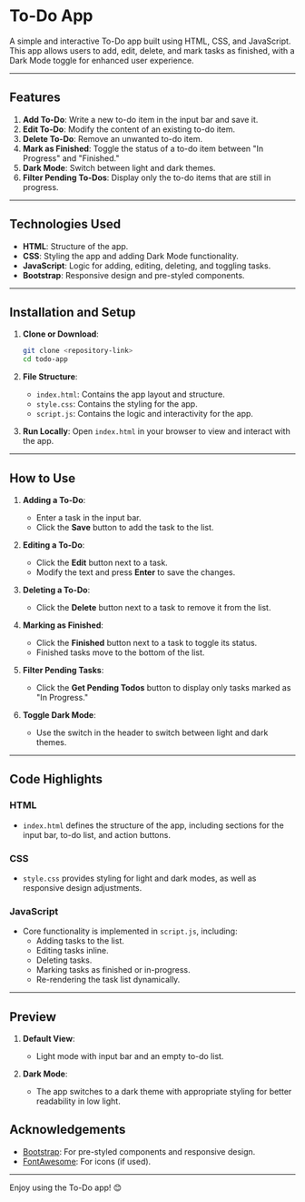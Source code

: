 # To-Do App

A simple and interactive To-Do app built using HTML, CSS, and JavaScript. This app allows users to add, edit, delete, and mark tasks as finished, with a Dark Mode toggle for enhanced user experience.

---

## Features

1. **Add To-Do**: Write a new to-do item in the input bar and save it.
2. **Edit To-Do**: Modify the content of an existing to-do item.
3. **Delete To-Do**: Remove an unwanted to-do item.
4. **Mark as Finished**: Toggle the status of a to-do item between "In Progress" and "Finished."
5. **Dark Mode**: Switch between light and dark themes.
6. **Filter Pending To-Dos**: Display only the to-do items that are still in progress.

---

## Technologies Used

- **HTML**: Structure of the app.
- **CSS**: Styling the app and adding Dark Mode functionality.
- **JavaScript**: Logic for adding, editing, deleting, and toggling tasks.
- **Bootstrap**: Responsive design and pre-styled components.

---

## Installation and Setup

1. **Clone or Download**:
   ```bash
   git clone <repository-link>
   cd todo-app
   ```

2. **File Structure**:
   - `index.html`: Contains the app layout and structure.
   - `style.css`: Contains the styling for the app.
   - `script.js`: Contains the logic and interactivity for the app.

3. **Run Locally**:
   Open `index.html` in your browser to view and interact with the app.

---

## How to Use

1. **Adding a To-Do**:
   - Enter a task in the input bar.
   - Click the **Save** button to add the task to the list.

2. **Editing a To-Do**:
   - Click the **Edit** button next to a task.
   - Modify the text and press **Enter** to save the changes.

3. **Deleting a To-Do**:
   - Click the **Delete** button next to a task to remove it from the list.

4. **Marking as Finished**:
   - Click the **Finished** button next to a task to toggle its status.
   - Finished tasks move to the bottom of the list.

5. **Filter Pending Tasks**:
   - Click the **Get Pending Todos** button to display only tasks marked as "In Progress."

6. **Toggle Dark Mode**:
   - Use the switch in the header to switch between light and dark themes.

---

## Code Highlights

### HTML
- `index.html` defines the structure of the app, including sections for the input bar, to-do list, and action buttons.

### CSS
- `style.css` provides styling for light and dark modes, as well as responsive design adjustments.

### JavaScript
- Core functionality is implemented in `script.js`, including:
  - Adding tasks to the list.
  - Editing tasks inline.
  - Deleting tasks.
  - Marking tasks as finished or in-progress.
  - Re-rendering the task list dynamically.

---

## Preview

1. **Default View**:
   - Light mode with input bar and an empty to-do list.

2. **Dark Mode**:
   - The app switches to a dark theme with appropriate styling for better readability in low light.



## Acknowledgements

- [Bootstrap](https://getbootstrap.com/): For pre-styled components and responsive design.
- [FontAwesome](https://fontawesome.com/): For icons (if used).

---

Enjoy using the To-Do app! 😊
